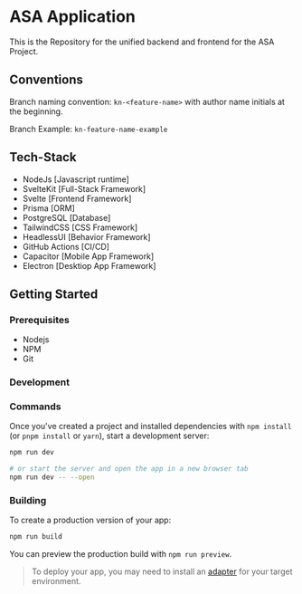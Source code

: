 # ASA Application

This is the Repository for the unified backend and frontend for the ASA Project.

## Conventions

Branch naming convention: `kn-<feature-name>` with author name initials at the beginning.

Branch Example: `kn-feature-name-example`

## Tech-Stack

- NodeJs [Javascript runtime]
- SvelteKit [Full-Stack Framework]
- Svelte [Frontend Framework]
- Prisma [ORM]
- PostgreSQL [Database]
- TailwindCSS [CSS Framework]
- HeadlessUI [Behavior Framework]
- GitHub Actions [CI/CD]
- Capacitor [Mobile App Framework]
- Electron [Desktiop App Framework]

## Getting Started

### Prerequisites

- Nodejs
- NPM
- Git

### Development

### Commands

Once you've created a project and installed dependencies with `npm install` (or `pnpm install` or `yarn`), start a development server:

```bash
npm run dev

# or start the server and open the app in a new browser tab
npm run dev -- --open
```

### Building

To create a production version of your app:

```bash
npm run build
```

You can preview the production build with `npm run preview`.

> To deploy your app, you may need to install an [adapter](https://kit.svelte.dev/docs/adapters) for your target environment.
